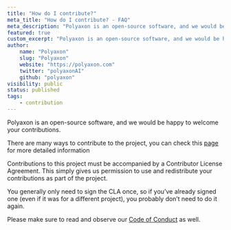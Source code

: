 ```yaml
---
title: "How do I contribute?"
meta_title: "How do I contribute? - FAQ"
meta_description: "Polyaxon is an open-source software, and we would be happy to welcome your contributions."
featured: true
custom_excerpt: "Polyaxon is an open-source software, and we would be happy to welcome your contributions."
author:
    name: "Polyaxon"
    slug: "Polyaxon"
    website: "https://polyaxon.com"
    twitter: "polyaxonAI"
    github: "polyaxon"
visibility: public
status: published
tags:
    - contribution
---
```


Polyaxon is an open-source software, and we would be happy to welcome your contributions.

There are many ways to contribute to the project, you can check this [page](https://github.com/cernide/cernide/blob/master/CONTRIBUTING.md) for more detailed information

Contributions to this project must be accompanied by a Contributor License Agreement.
This simply gives us permission to use and redistribute your contributions as part of the project.

You generally only need to sign the CLA once,
so if you’ve already signed one (even if it was for a different project),
you probably don’t need to do it again.

Please make sure to read and observe our [Code of Conduct](https://github.com/cernide/cernide/blob/master/CODE_OF_CONDUCT.md) as well.
